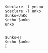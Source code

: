 ```

$declare -l yesno
$declare -l unko
$unko=UnKo
$echo $unko
unko

```

```

$unko=💩
$echo $unko
💩

```
